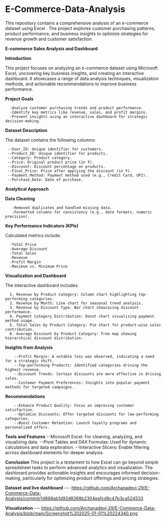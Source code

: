 # E-Commerce-Data-Analysis
This repository contains a comprehensive analysis of an e-commerce dataset using Excel . The project explores customer purchasing patterns, product performance, and business insights to optimize strategies for revenue growth and customer satisfaction.


**E-commerce Sales Analysis and Dashboard**

**Introduction**

This project focuses on analyzing an e-commerce dataset using Microsoft Excel, uncovering key business insights, and creating an interactive dashboard. It showcases a range of data analysis techniques, visualization methods, and actionable recommendations to improve business performance.

**Project Goals**
     
      -Analyze customer purchasing trends and product performance.
      -Identify key metrics like revenue, sales, and profit margins.
      -Present insights using an interactive dashboard for strategic decision-making.

**Dataset Description**
 
 The dataset contains the following columns:

     --User_ID: Unique identifier for customers.
     --Product_ID: Unique identifier for products.
     --Category: Product category.
     --Price: Original product price (in ₹).
     --Discount: Discount percentage on products.
     --Final_Price: Price after applying the discount (in ₹).
     --Payment_Method: Payment method used (e.g., Credit Card, UPI).
     --Purchase_Date: Date of purchase.

**Analytical Approach**
  
   **Data Cleaning**
      
       -Removed duplicates and handled missing data.
       -Formatted columns for consistency (e.g., date formats, numeric precision).

 **Key Performance Indicators (KPIs)**
   
   Calculated metrics include:
     
      -Total Price
      -Average Discount
      -Total Sales
      -Revenue
      -Profit Margin
      -Maximum vs. Minimum Price
  
   **Visualization and Dashboard**
  
   The interactive dashboard includes:
     
      1. Revenue by Product Category: Column chart highlighting top-performing categories.
      2. Revenue by Month: Line chart for seasonal trend analysis.
      3. Revenue by Discount Type: Bar chart showcasing discount performance.
      4. Payment Category Distribution: Donut chart visualizing payment method usage.
      5. Total Sales by Product Category: Pie chart for product-wise sales contribution.
      6. Average Discount by Product Category: Tree map showing hierarchical discount distribution.

  
   **Insights from Analysis**
      
        --Profit Margin: A notable loss was observed, indicating a need for a strategic shift.
        --Top-performing Products: Identified categories driving the highest revenue.
        --Discount Trends: Certain discounts are more effective in driving sales.
        --Customer Payment Preferences: Insights into popular payment methods for targeted campaigns.
   
  
  **Recommendations**
        
        --Enhance Product Quality: Focus on improving customer satisfaction.
        --Optimize Discounts: Offer targeted discounts for low-performing categories.
        --Boost Customer Retention: Launch loyalty programs and personalized offers.
 
   **Tools and Features**
        --Microsoft Excel: For cleaning, analyzing, and visualizing data.
        --Pivot Tables and DAX Formulas: Used for dynamic calculations and data exploration.
        --Interactive Slicers: Enable filtering across dashboard elements for deeper analysis.

**Conclusion**
This project is a testament to how Excel can go beyond simple spreadsheet tasks to perform advanced analytics and visualization. The dashboard provides actionable insights and encourages informed decision-making, particularly for optimizing product offerings and pricing strategies.


**Dataset and live dashboard**  ---  https://github.com/Archanadevi-29/E-Commerce-Data-Analysis/commit/1d888ab1d92d8268b2304eafcd8c47b3ca524533

**Visualization**  ---  https://github.com/Archanadevi-29/E-Commerce-Data-Analysis/blob/main/Screenshot%202025-01-01%20224340.png


 
 


